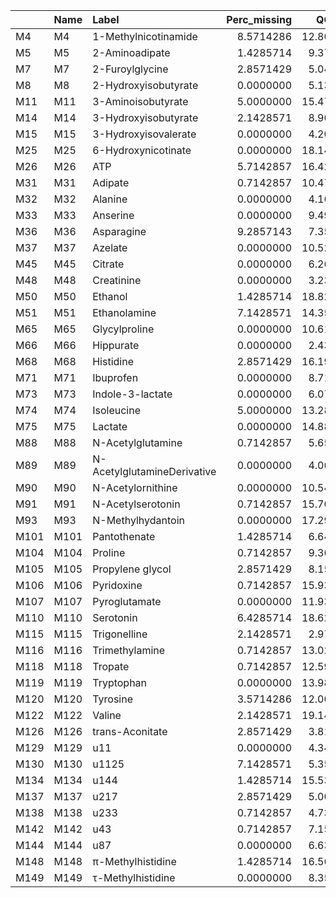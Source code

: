 |     |Name |Label                       | Perc_missing|    QC_RSD|
|:----|:----|:---------------------------|------------:|---------:|
|M4   |M4   |1-Methylnicotinamide        |    8.5714286| 12.804201|
|M5   |M5   |2-Aminoadipate              |    1.4285714|  9.372664|
|M7   |M7   |2-Furoylglycine             |    2.8571429|  5.049156|
|M8   |M8   |2-Hydroxyisobutyrate        |    0.0000000|  5.132340|
|M11  |M11  |3-Aminoisobutyrate          |    5.0000000| 15.476165|
|M14  |M14  |3-Hydroxyisobutyrate        |    2.1428571|  8.905711|
|M15  |M15  |3-Hydroxyisovalerate        |    0.0000000|  4.200837|
|M25  |M25  |6-Hydroxynicotinate         |    0.0000000| 18.149034|
|M26  |M26  |ATP                         |    5.7142857| 16.420150|
|M31  |M31  |Adipate                     |    0.7142857| 10.475666|
|M32  |M32  |Alanine                     |    0.0000000|  4.163279|
|M33  |M33  |Anserine                    |    0.0000000|  9.499714|
|M36  |M36  |Asparagine                  |    9.2857143|  7.356297|
|M37  |M37  |Azelate                     |    0.0000000| 10.527003|
|M45  |M45  |Citrate                     |    0.0000000|  6.268332|
|M48  |M48  |Creatinine                  |    0.0000000|  3.234995|
|M50  |M50  |Ethanol                     |    1.4285714| 18.826079|
|M51  |M51  |Ethanolamine                |    7.1428571| 14.358552|
|M65  |M65  |Glycylproline               |    0.0000000| 10.611583|
|M66  |M66  |Hippurate                   |    0.0000000|  2.431571|
|M68  |M68  |Histidine                   |    2.8571429| 16.192165|
|M71  |M71  |Ibuprofen                   |    0.0000000|  8.715085|
|M73  |M73  |Indole-3-lactate            |    0.0000000|  6.073295|
|M74  |M74  |Isoleucine                  |    5.0000000| 13.280452|
|M75  |M75  |Lactate                     |    0.0000000| 14.883399|
|M88  |M88  |N-Acetylglutamine           |    0.7142857|  5.656263|
|M89  |M89  |N-AcetylglutamineDerivative |    0.0000000|  4.069852|
|M90  |M90  |N-Acetylornithine           |    0.0000000| 10.542754|
|M91  |M91  |N-Acetylserotonin           |    0.7142857| 15.704143|
|M93  |M93  |N-Methylhydantoin           |    0.0000000| 17.293923|
|M101 |M101 |Pantothenate                |    1.4285714|  6.648222|
|M104 |M104 |Proline                     |    0.7142857|  9.364352|
|M105 |M105 |Propylene glycol            |    2.8571429|  8.155064|
|M106 |M106 |Pyridoxine                  |    0.7142857| 15.932042|
|M107 |M107 |Pyroglutamate               |    0.0000000| 11.937847|
|M110 |M110 |Serotonin                   |    6.4285714| 18.625635|
|M115 |M115 |Trigonelline                |    2.1428571|  2.975737|
|M116 |M116 |Trimethylamine              |    0.7142857| 13.021962|
|M118 |M118 |Tropate                     |    0.7142857| 12.596865|
|M119 |M119 |Tryptophan                  |    0.0000000| 13.981804|
|M120 |M120 |Tyrosine                    |    3.5714286| 12.001142|
|M122 |M122 |Valine                      |    2.1428571| 19.146486|
|M126 |M126 |trans-Aconitate             |    2.8571429|  3.813505|
|M129 |M129 |u11                         |    0.0000000|  4.348629|
|M130 |M130 |u1125                       |    7.1428571|  5.359377|
|M134 |M134 |u144                        |    1.4285714| 15.536401|
|M137 |M137 |u217                        |    2.8571429|  5.005221|
|M138 |M138 |u233                        |    0.7142857|  4.735334|
|M142 |M142 |u43                         |    0.7142857|  7.151166|
|M144 |M144 |u87                         |    0.0000000|  6.635486|
|M148 |M148 |π-Methylhistidine           |    1.4285714| 16.561921|
|M149 |M149 |τ-Methylhistidine           |    0.0000000|  8.351801|
